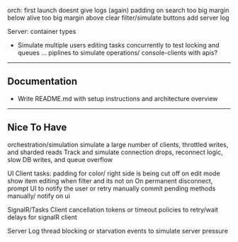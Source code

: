 
orch:
  first launch doesnt  give logs (again)
  padding on search too big
  margin below alive too big
  margin above clear filter/simulate buttons
  add server log



Server:
   container types


* Simulate multiple users editing tasks concurrently to test locking and queues
 ... piplines to simulate operations/ console-clients with apis?

---

## Documentation

* Write README.md with setup instructions and architecture overview

---

## Nice To Have
orchestration/simulation
    simulate a large number of clients, throttled writes, and sharded reads
    Track and simulate connection drops, reconnect logic, slow DB writes, and queue overflow

UI Client 
    tasks: padding for color/ right side is being cut off on edit mode
    show item editing when filter and its not on
    On permanent disconnect, prompt UI to notify the user or retry manually
    commit pending methods manually/ notify on ui

SignalR/Tasks Client
    cancellation tokens or timeout policies to retry/wait delays for signalR client

Server
    Log thread blocking or starvation events to simulate server pressure

